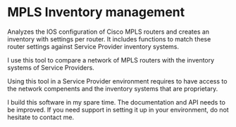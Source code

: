 # MPLS Inventory management
Analyzes the IOS configuration of Cisco MPLS routers and creates an inventory with settings per router. It  includes functions to match these router settings against Service Provider inventory systems.

I use this tool to compare a network of MPLS routers with the inventory systems of Service Providers. 

Using this tool in a Service Provider environment requires to have access to the network compenents and the inventory systems that are proprietary.

I build this software in my spare time. The documentation and API needs to be improved. If you need support in setting it up in your environment, do not hesitate to contact me.
